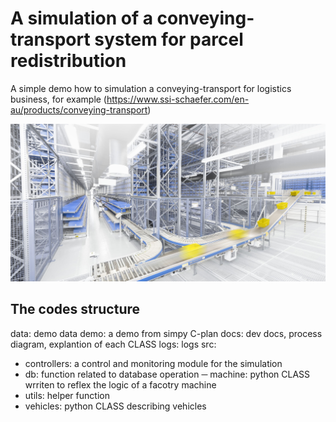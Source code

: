 # A simulation of a conveying-transport system for parcel redistribution


A simple demo how to simulation a conveying-transport for logistics business, for example (https://www.ssi-schaefer.com/en-au/products/conveying-transport)


![conveying](container-and-carton-conveyor-system-dam-image-en-1029-.png)


## The codes structure

data: demo data
demo: a demo from simpy C-plan
docs: dev docs, process diagram, explantion of each CLASS
logs: logs
src: 
- controllers: a control and monitoring module for the simulation
- db: function related to database operation
─ machine: python CLASS wrriten to reflex the logic of a facotry machine
- utils: helper function
- vehicles: python CLASS describing vehicles 
